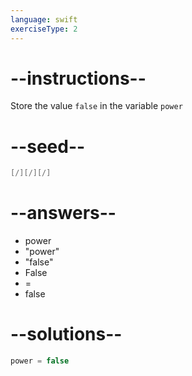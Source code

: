 ```yaml
---
language: swift
exerciseType: 2
---
```


# --instructions--

Store the value `false` in the variable `power`

# --seed--

```swift
[/][/][/]
```

# --answers--

- power 
- "power"
- "false"
- False
- = 
- false

# --solutions--

```swift
power = false
```
